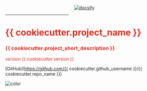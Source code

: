 <p align="center">
  <a href="https://docsify.js.org">
    <img alt="docsify" src="./docs/_media/icon.svg">
  </a>
</p>

<hr style='width:40%; border-color:#da291c;'>
<h1 style="color: #da291c">{{ cookiecutter.project_name }}</h1>
<h3 style="color: #da291c">{{ cookiecutter.project_short_description }}</h3>
<p style="color: #da291c">version {{ cookiecutter.version }}</p>

[GitHub](https://github.com/{{ cookiecutter.github_username }}/{{ cookiecutter.repo_name }})
<!-- [Get Started](#docsify) -->

<!-- background color -->
![color](#ffffff)
